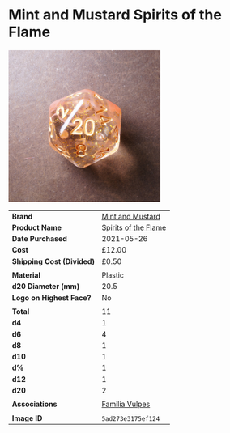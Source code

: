 # Mint and Mustard Spirits of the Flame

<img src="https://raw.githubusercontent.com/jesskelsall/astarus-images/main/dice/5ad273e3175ef124.jpg" height="300" />

|||
| --- | --- |
| **Brand** | [Mint and Mustard](https://mintmustard.co.uk/) |
| **Product Name** | [Spirits of the Flame](https://mintmustard.co.uk/products/spirits-flame-11pc-dice-set) |
| **Date Purchased** | 2021-05-26 |
| **Cost** | £12.00 |
| **Shipping Cost (Divided)** | £0.50 |
||
| **Material** | Plastic |
| **d20 Diameter (mm)** | 20.5 |
| **Logo on Highest Face?** | No |
||
| **Total** | 11 |
| **d4** | 1 |
| **d6** | 4 |
| **d8** | 1 |
| **d10** | 1 |
| **d%** | 1 |
| **d12** | 1 |
| **d20** | 2 |
||
| **Associations** | [Familia Vulpes](../organisations/familia-vulpes.md) |
||
| **Image ID** | `5ad273e3175ef124` |
